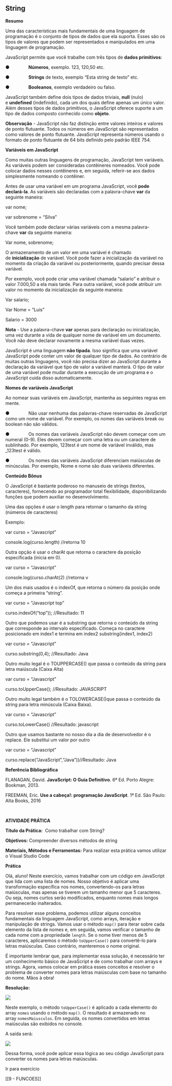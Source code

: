 
## String

**Resumo**  

Uma das características mais fundamentais de uma linguagem de programação é o conjunto de tipos de dados que ela suporta. Esses são os tipos de valores que podem ser representados e manipulados em uma linguagem de programação.

JavaScript permite que você trabalhe com três tipos de **dados primitivos**:

●               **Números**, exemplo. 123, 120,50 etc.

●               **Strings** de texto, exemplo “Esta string de texto” etc.

●               **Booleanos**, exemplo verdadeiro ou falso.

JavaScript também define dois tipos de dados triviais, **null** (nulo) e **undefined** (indefinido), cada um dos quais define apenas um único valor. Além desses tipos de dados primitivos, o JavaScript oferece suporte a um tipo de dados composto conhecido como **objeto**.

**Observação** - JavaScript não faz distinção entre valores inteiros e valores de ponto flutuante. Todos os números em JavaScript são representados como valores de ponto flutuante. JavaScript representa números usando o formato de ponto flutuante de 64 bits definido pelo padrão IEEE 754.

**Variáveis em JavaScript**

Como muitas outras linguagens de programação, JavaScript tem variáveis. As variáveis podem ser consideradas contêineres nomeados. Você pode colocar dados nesses contêineres e, em seguida, referir-se aos dados simplesmente nomeando o contêiner.

Antes de usar uma variável em um programa JavaScript, você **pode declará-la**. As variáveis são declaradas com a palavra-chave **var** da seguinte maneira:

var nome;

var sobrenome = “Silva”

Você também pode declarar várias variáveis com a mesma palavra-chave **var** da seguinte maneira:

Var nome, sobrenome;

O armazenamento de um valor em uma variável é chamado de **inicialização** de variável. Você pode fazer a inicialização da variável no momento da criação da variável ou posteriormente, quando precisar dessa variável.

Por exemplo, você pode criar uma variável chamada “salario” e atribuir o valor 7.000,50 a ela mais tarde. Para outra variável, você pode atribuir um valor no momento da inicialização da seguinte maneira:

Var salario;

Var Nome = “Luis”

Salario = 3000

**Nota** - Use a palavra-chave **var** apenas para declaração ou inicialização, uma vez durante a vida de qualquer nome de variável em um documento. Você não deve declarar novamente a mesma variável duas vezes.

JavaScript é uma linguagem **não tipada**. Isso significa que uma variável JavaScript pode conter um valor de qualquer tipo de dados. Ao contrário de muitas outras linguagens, você não precisa dizer ao JavaScript durante a declaração da variável que tipo de valor a variável manterá. O tipo de valor de uma variável pode mudar durante a execução de um programa e o JavaScript cuida disso automaticamente.

**Nomes de variáveis JavaScript**

Ao nomear suas variáveis em JavaScript, mantenha as seguintes regras em mente.

●               Não usar nenhuma das palavras-chave reservadas de JavaScript como um nome de variável. Por exemplo, os nomes das variáveis break ou boolean não são válidos.

●               Os nomes das variáveis JavaScript não devem começar com um numeral (0-9). Eles devem começar com uma letra ou um caractere de sublinhado. Por exemplo, 123test é um nome de variável inválido, mas _123test é válido.

●               Os nomes das variáveis JavaScript diferenciam maiúsculas de minúsculas. Por exemplo, Nome e nome são duas variáveis diferentes.

**Conteúdo Bônus**

O JavaScript é bastante poderoso no manuseio de strings (textos, caracteres), fornecendo ao programador total flexibilidade, disponibilizando funções que podem auxiliar no desenvolvimento.

Uma das opções é usar o length para retornar o tamanho da string (números de caracteres)

Exemplo:

var curso = “Javascript”

console.log(curso.length) //retorna 10

Outra opção é usar o charAt que retorna o caractere da posição especificada (inicia em 0).

var curso = “Javascript”

console.log(curso.charAt(2) //retorna v

Um dos mais usados é o indexOf, que retorna o número da posição onde começa a primeira “string”.

var curso = “Javascript top”

curso.indexOf(“top”)); //Resultado: 11

Outro que podemos usar é a substring que retorna o conteúdo da string que corresponde ao intervalo especificado. Começa no caractere posicionado em index1 e termina em index2 substring(index1, index2)

var curso = “Javascript”

curso.substring(0,4); //Resultado: Java

Outro muito legal é o TOUPPERCASE() que passa o conteúdo da string para letra maiúscula (Caixa Alta)

var curso = “Javascript”

curso.toUpperCase(); //Resultado: JAVASCRIPT

Outro muito legal também é o TOLOWERCASE()que passa o conteúdo da string para letra minúscula (Caixa Baixa).

var curso = “Javascript”

curso.toLowerCase() //Resultado: javascript

Outro que usamos bastante no nosso dia a dia de desenvolvedor é o replace. Ele substitui um valor por outro

var curso = “Javascript”

curso.replace(“JavaScript”,“Java”))//Resultado: Java

  

**Referência Bibliográfica**

FLANAGAN, David. **JavaScript: O Guia Definitivo**. 6ª Ed. Porto Alegre: Bookman, 2013.

FREEMAN, Eric. **Use a cabeça!: programação JavaScript**. 1ª Ed. São Paulo: Alta Books, 2016

​  

**ATIVIDADE PRÁTICA**

**Título da Prática:**  Como trabalhar com String?

**Objetivos:** Compreender diversos métodos de string

**Materiais, Métodos e Ferramentas:** Para realizar esta prática vamos utilizar o Visual Studio Code

  

**Prática**

Olá, aluno! Neste exercício, vamos trabalhar com um código em JavaScript que lida com uma lista de nomes. Nosso objetivo é aplicar uma transformação específica nos nomes, convertendo-os para letras maiúsculas, mas apenas se tiverem um tamanho menor que 5 caracteres. Ou seja, nomes curtos serão modificados, enquanto nomes mais longos permanecerão inalterados.

Para resolver esse problema, podemos utilizar alguns conceitos fundamentais da linguagem JavaScript, como arrays, iteração e manipulação de strings. Vamos usar o método `map()` para iterar sobre cada elemento da lista de nomes e, em seguida, vamos verificar o tamanho de cada nome com a propriedade `length`. Se o nome tiver menos de 5 caracteres, aplicaremos o método `toUpperCase()` para convertê-lo para letras maiúsculas. Caso contrário, manteremos o nome original.

É importante lembrar que, para implementar essa solução, é necessário ter um conhecimento básico de JavaScript e de como trabalhar com arrays e strings. Agora, vamos colocar em prática esses conceitos e resolver o problema de converter nomes para letras maiúsculas com base no tamanho do nome. Mãos à obra!

**Resolução:**

![](https://paperx-dex-assets.s3.sa-east-1.amazonaws.com/images/1698428661615-YVNzSxwPWI.png)

Neste exemplo, o método `toUpperCase()` é aplicado a cada elemento do array `nomes` usando o método `map()`. O resultado é armazenado no array `nomesMaiusculos`. Em seguida, os nomes convertidos em letras maiúsculas são exibidos no console.  

A saída será:

![](https://paperx-dex-assets.s3.sa-east-1.amazonaws.com/images/1698428675336-CtzqwEnGfB.png)

Dessa forma, você pode aplicar essa lógica ao seu código JavaScript para converter os nomes para letras maiúsculas.  

Ir para exercício

[[9 - FUNCOES]]